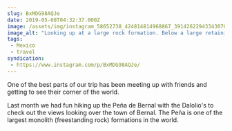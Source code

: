 ```yaml
---
slug: BxMDG98AQJe
date: 2019-05-08T04:32:37.000Z
image: /assets/img/instagram_58652738_424814814968867_3914262294334307003_n_18064646089053672.jpg
image_alt: "Looking up at a large rock formation. Below a large retaining wall, two children look at a water fountain."
tags:
 - Mexico
 - travel
syndication:
 - https://www.instagram.com/p/BxMDG98AQJe/
---
```


One of the best parts of our trip has been meeting up with friends and getting to see their corner of the world.

Last month we had fun hiking up the Peña de Bernal with the Dalolio's to check out the views looking over the town of Bernal. The Peña is one of the largest monolith (freestanding rock) formations in the world.
